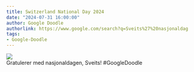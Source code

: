 ```yaml
---
title: Switzerland National Day 2024
date: "2024-07-31 16:00:00"
author: Google Doodle
authorlink: https://www.google.com/search?q=Sveits%27%20nasjonaldag
tags:
- Google-Doodle
---
```

<img src="https://www.google.com/logos/doodles/2024/switzerland-national-day-2024-6753651837110260-law.gif" referrerpolicy="no-referrer"><br>Gratulerer med nasjonaldagen, Sveits! #GoogleDoodle